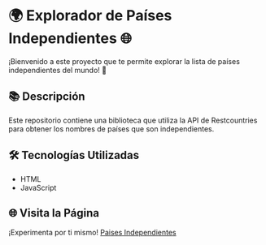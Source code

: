 # 🌍 Explorador de Países Independientes 🌐

¡Bienvenido a este proyecto que te permite explorar la lista de países independientes del mundo! 🚀

## 📚 Descripción

Este repositorio contiene una biblioteca que utiliza la API de Restcountries para obtener los nombres de países que son independientes.

## 🛠️ Tecnologías Utilizadas

- HTML
- JavaScript

## 🌐 Visita la Página

¡Experimenta por ti mismo! [Paises Independientes](https://github.com/Mauricio-Vacarezza/Apis-Prueba-Paises-Independientes/tree/master)
